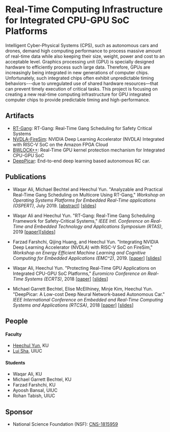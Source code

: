 # Real-Time Computing Infrastructure for Integrated CPU-GPU SoC Platforms

Intelligent Cyber-Physical Systems (CPS), such as autonomous cars and drones, demand high computing performance to process massive amount of real-time data while also keeping their size, weight, power and cost to an acceptable level. Graphics processing unit (GPU) is specially designed hardware to efficiently process such large data. Therefore, GPUs are increasingly being integrated in new generations of computer chips. Unfortunately, such integrated chips often exhibit unpredictable timing behaviors---due to unregulated use of shared hardware resources—that can prevent timely execution of critical tasks. This project is focusing on creating a new real-time computing infrastructure for GPU integrated computer chips to provide predictable timing and high-performance. 

## Artifacts

* [RT-Gang](https://github.com/CSL-KU/RT-Gang): RT-Gang: Real-Time Gang Scheduling for Safety Critical Systems
* [NVDLA-FireSim](https://github.com/CSL-KU/firesim-nvdla): NVIDIA Deep Learning Accelerator (NVDLA) Integrated with RISC-V SoC on the Amazon FPGA Cloud
* [BWLOCK++](https://github.com/wali-ku/BWLOCK-GPU): Real-Time GPU kernel protection mechanism for Integrated CPU-GPU SoC
* [DeepPicar](https://github.com/mbechtel2/DeepPicar-v2): End-to-end deep learning based autonomous RC car.

## Publications

* Waqar Ali, Michael Bechtel and Heechul Yun. "Analyzable and Practical Real-Time Gang Scheduling on Multicore Using RT-Gang," _Workshop on Operating Systems Platforms for Embedded Real-Time applications (OSPERT)_, July 2019. [[abstract](http://www.ittc.ku.edu/~heechul/papers/rtgang-ospert2019-abstract.pdf)] [[slides](http://www.ittc.ku.edu/~heechul/papers/rtgang-ospert2019-slides.pdf)]

* Waqar Ali and Heechul Yun. "RT-Gang: Real-Time Gang Scheduling Framework for Safety-Critical Systems," _IEEE Intl. Conference on Real-Time and Embedded Technology and Applications Symposium (RTAS)_, 2019 [[paper](http://www.ittc.ku.edu/~heechul/papers/rtgang-rtas2019-camera.pdf)][[slides](http://www.ittc.ku.edu/~heechul/papers/rtgang-rtas2019-slides.pdf)]

* Farzad Farshchi, Qijing Huang, and Heechul Yun. "Integrating NVIDIA Deep Learning Accelerator (NVDLA) with RISC-V SoC on FireSim," _Workshop on Energy Efficient Machine Learning and Cognitive Computing for Embedded Applications (EMC^2)_, 2019. [[paper](http://www.ittc.ku.edu/~heechul/papers/nvdla-emc2019-camera.pdf)] [[slides](http://www.ittc.ku.edu/~heechul/papers/nvdla-emc2019-slides.pdf)]

* Waqar Ali, Heechul Yun. "Protecting Real-Time GPU Applications on Integrated CPU-GPU SoC Platforms," _Euromicro Conference on Real-Time Systems (ECRTS)_, 2018 [[paper](http://drops.dagstuhl.de/opus/volltexte/2018/8983/pdf/LIPIcs-ECRTS-2018-19.pdf)] [[slides](https://www.slideshare.net/saiparan/protecting-realtime-gpu-kernels-in-integrated-cpugpu-soc-platforms-104996587)]

* Michael Garrett Bechtel, Elise McEllhiney, Minje Kim, Heechul Yun. "DeepPicar: A Low-cost Deep Neural Network-based Autonomous Car." _IEEE International Conference on Embedded and Real-Time Computing Systems and Applications (RTCSA)_, 2018 [[paper]](https://arxiv.org/pdf/1712.08644.pdf) [[slides](https://www.slideshare.net/saiparan/protecting-realtime-gpu-kernels-in-integrated-cpugpu-soc-platforms-104996587)]


## People

#### Faculty 
  * [Heechul Yun](https://ittc.ku.edu/~heechul), KU
  * [Lui Sha](http://publish.illinois.edu/cpsintegrationlab/people/lui-sha/), UIUC

#### Students
  * Waqar Ali, KU
  * Michael Garrett Bechtel, KU
  * Farzad Farshchi, KU
  * Ayoosh Bansal, UIUC
  * Rohan Tabish, UIUC
  
## Sponsor

* National Science Foundation (NSF): [CNS-1815959](https://nsf.gov/awardsearch/showAward?AWD_ID=1815959&HistoricalAwards=false)
